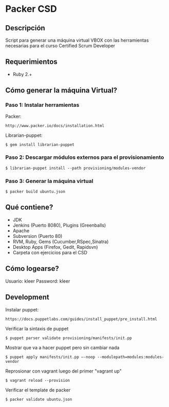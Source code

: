 Packer CSD
==========

## Descripción

Script para generar una máquina virtual VBOX con las herramientas necesarias para el curso Certified Scrum Developer

## Requerimientos

- Ruby 2.+

## Cómo generar la máquina Virtual?

### Paso 1: Instalar herramientas

Packer:

	http://www.packer.io/docs/installation.html

Librarian-puppet:

    $ gem install librarian-puppet

### Paso 2: Descargar módulos externos para el provisionamiento
    $ librarian-puppet install --path provisioning/modules-vendor

### Paso 3: Generar la máquina virtual
	$ packer build ubuntu.json

## Qué contiene?
- JDK
- Jenkins (Puerto 8080), Plugins (Greenballs)
- Apache
- Subversion (Puerto 80)
- RVM, Ruby, Gems (Cucumber,RSpec,Sinatra)
- Desktop Apps (Firefox, Gedit, Rapidsvn)
- Carpeta con ejercicios para el CSD

## Cómo logearse?

Usuario: kleer
Password: kleer

## Development

Instalar puppet:

	https://docs.puppetlabs.com/guides/install_puppet/pre_install.html

Verificar la sintaxis de puppet

	$ puppet parser validate provisioning/manifests/init.pp

Mostrar que va a hacer puppet pero sin cambiar nada

	$ puppet apply manifests/init.pp –-noop --modulepath=modules:modules-vendor 

Reprosionar con vagrant luego del primer "vagrant up"

	$ vagrant reload --provision

Verificar el template de packer

	$ packer validate ubuntu.json